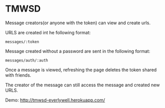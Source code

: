 # TMWSD

Message creators(or anyone with the token) can view and create urls.

URLS are created int he following format:

```
messages/:token
```
Message created without a password are sent in the following format:
```
messages/auth/:auth
```

Once a message is viewed, refreshing the page deletes the token shared with friends.

The creator of the message can still access the message and created new URLS.

Demo: http://tmwsd-everlywell.herokuapp.com/
